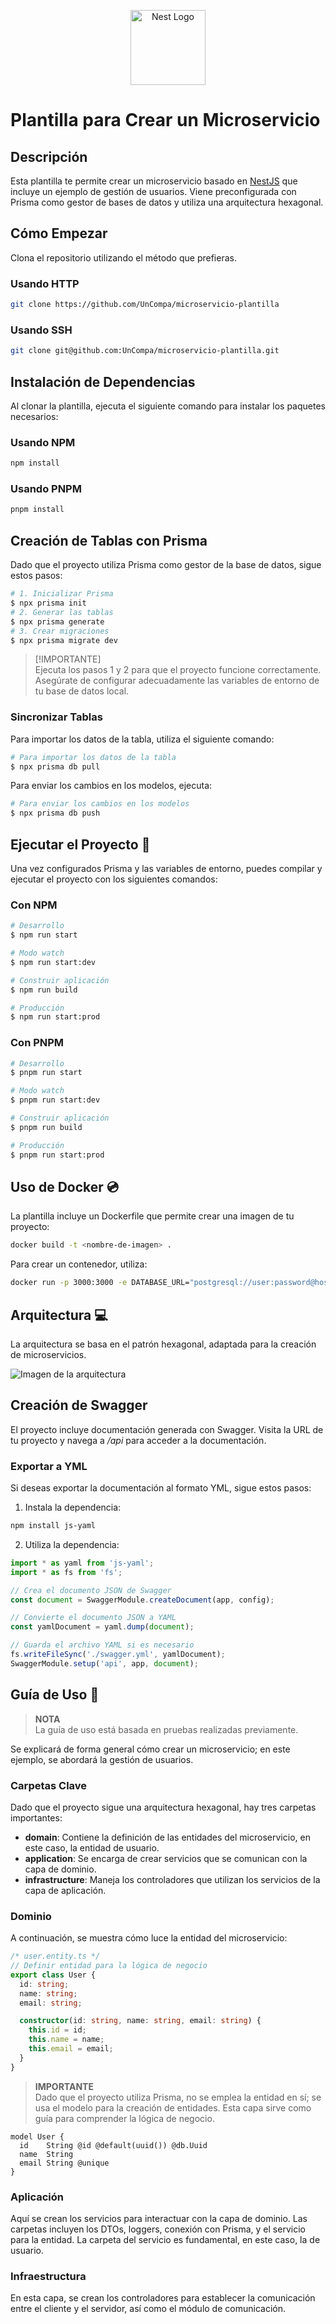 <p align="center">
  <a href="http://nestjs.com/" target="blank"><img src="https://nestjs.com/img/logo-small.svg" width="120" alt="Nest Logo" /></a>
</p>

# Plantilla para Crear un Microservicio

## Descripción

Esta plantilla te permite crear un microservicio basado en [NestJS](https://nestjs.com/) que incluye un ejemplo de gestión de usuarios. Viene preconfigurada con Prisma como gestor de bases de datos y utiliza una arquitectura hexagonal.

## Cómo Empezar

Clona el repositorio utilizando el método que prefieras.

### Usando HTTP

```bash
git clone https://github.com/UnCompa/microservicio-plantilla
```

### Usando SSH

```bash
git clone git@github.com:UnCompa/microservicio-plantilla.git
```

## Instalación de Dependencias

Al clonar la plantilla, ejecuta el siguiente comando para instalar los paquetes necesarios:

### Usando NPM

```bash
npm install
```

### Usando PNPM

```bash
pnpm install
```

## Creación de Tablas con Prisma

Dado que el proyecto utiliza Prisma como gestor de la base de datos, sigue estos pasos:

```bash
# 1. Inicializar Prisma
$ npx prisma init
# 2. Generar las tablas
$ npx prisma generate
# 3. Crear migraciones
$ npx prisma migrate dev
```

> [!IMPORTANTE]  
> Ejecuta los pasos 1 y 2 para que el proyecto funcione correctamente. Asegúrate de configurar adecuadamente las variables de entorno de tu base de datos local.

### Sincronizar Tablas

Para importar los datos de la tabla, utiliza el siguiente comando:

```bash
# Para importar los datos de la tabla
$ npx prisma db pull
```

Para enviar los cambios en los modelos, ejecuta:

```bash
# Para enviar los cambios en los modelos
$ npx prisma db push
```

## Ejecutar el Proyecto 🚀

Una vez configurados Prisma y las variables de entorno, puedes compilar y ejecutar el proyecto con los siguientes comandos:

### Con NPM

```bash
# Desarrollo
$ npm run start

# Modo watch
$ npm run start:dev

# Construir aplicación
$ npm run build

# Producción
$ npm run start:prod
```

### Con PNPM

```bash
# Desarrollo
$ pnpm run start

# Modo watch
$ pnpm run start:dev

# Construir aplicación
$ pnpm run build

# Producción
$ pnpm run start:prod
```

## Uso de Docker 💿

La plantilla incluye un Dockerfile que permite crear una imagen de tu proyecto:

```bash
docker build -t <nombre-de-imagen> .
```

Para crear un contenedor, utiliza:

```bash
docker run -p 3000:3000 -e DATABASE_URL="postgresql://user:password@host:port/db" --name nombre-contenedor imagen
```

## Arquitectura 💻

La arquitectura se basa en el patrón hexagonal, adaptada para la creación de microservicios.

![Imagen de la arquitectura](https://i.postimg.cc/t4nvmtWh/Slide-16-9-3-1.png)

## Creación de Swagger

El proyecto incluye documentación generada con Swagger. Visita la URL de tu proyecto y navega a _/api_ para acceder a la documentación.

### Exportar a YML

Si deseas exportar la documentación al formato YML, sigue estos pasos:

1. Instala la dependencia:

```bash
npm install js-yaml
```

2. Utiliza la dependencia:

```ts
import * as yaml from 'js-yaml';
import * as fs from 'fs';

// Crea el documento JSON de Swagger
const document = SwaggerModule.createDocument(app, config);

// Convierte el documento JSON a YAML
const yamlDocument = yaml.dump(document);

// Guarda el archivo YAML si es necesario
fs.writeFileSync('./swagger.yml', yamlDocument);
SwaggerModule.setup('api', app, document);
```

## Guía de Uso 🎉

> **NOTA**  
> La guía de uso está basada en pruebas realizadas previamente.

Se explicará de forma general cómo crear un microservicio; en este ejemplo, se abordará la gestión de usuarios.

### Carpetas Clave

Dado que el proyecto sigue una arquitectura hexagonal, hay tres carpetas importantes:

- **domain**: Contiene la definición de las entidades del microservicio, en este caso, la entidad de usuario.
- **application**: Se encarga de crear servicios que se comunican con la capa de dominio.
- **infrastructure**: Maneja los controladores que utilizan los servicios de la capa de aplicación.

### Dominio

A continuación, se muestra cómo luce la entidad del microservicio:

```ts
/* user.entity.ts */
// Definir entidad para la lógica de negocio
export class User {
  id: string;
  name: string;
  email: string;

  constructor(id: string, name: string, email: string) {
    this.id = id;
    this.name = name;
    this.email = email;
  }
}
```

> **IMPORTANTE**  
> Dado que el proyecto utiliza Prisma, no se emplea la entidad en sí; se usa el modelo para la creación de entidades. Esta capa sirve como guía para comprender la lógica de negocio.

```prisma
model User {
  id    String @id @default(uuid()) @db.Uuid
  name  String
  email String @unique
}
```

### Aplicación

Aquí se crean los servicios para interactuar con la capa de dominio. Las carpetas incluyen los DTOs, loggers, conexión con Prisma, y el servicio para la entidad. La carpeta del servicio es fundamental, en este caso, la de usuario.

### Infraestructura

En esta capa, se crean los controladores para establecer la comunicación entre el cliente y el servidor, así como el módulo de comunicación.
